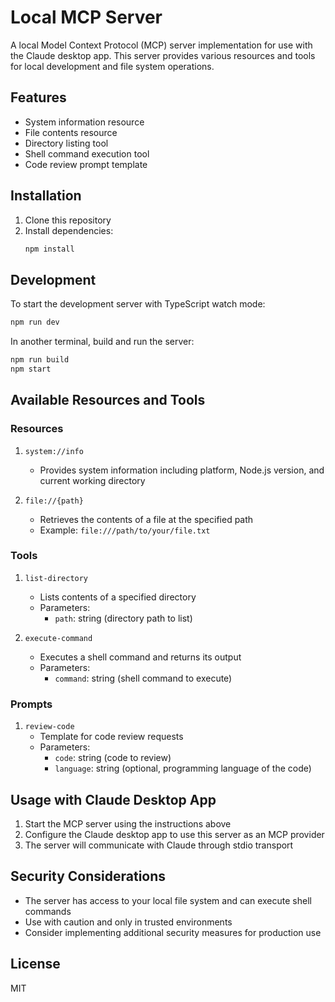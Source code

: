 # Local MCP Server

A local Model Context Protocol (MCP) server implementation for use with the Claude desktop app. This server provides various resources and tools for local development and file system operations.

## Features

- System information resource
- File contents resource
- Directory listing tool
- Shell command execution tool
- Code review prompt template

## Installation

1. Clone this repository
2. Install dependencies:
   ```bash
   npm install
   ```

## Development

To start the development server with TypeScript watch mode:
```bash
npm run dev
```

In another terminal, build and run the server:
```bash
npm run build
npm start
```

## Available Resources and Tools

### Resources

1. `system://info`
   - Provides system information including platform, Node.js version, and current working directory

2. `file://{path}`
   - Retrieves the contents of a file at the specified path
   - Example: `file:///path/to/your/file.txt`

### Tools

1. `list-directory`
   - Lists contents of a specified directory
   - Parameters:
     - `path`: string (directory path to list)

2. `execute-command`
   - Executes a shell command and returns its output
   - Parameters:
     - `command`: string (shell command to execute)

### Prompts

1. `review-code`
   - Template for code review requests
   - Parameters:
     - `code`: string (code to review)
     - `language`: string (optional, programming language of the code)

## Usage with Claude Desktop App

1. Start the MCP server using the instructions above
2. Configure the Claude desktop app to use this server as an MCP provider
3. The server will communicate with Claude through stdio transport

## Security Considerations

- The server has access to your local file system and can execute shell commands
- Use with caution and only in trusted environments
- Consider implementing additional security measures for production use

## License

MIT 